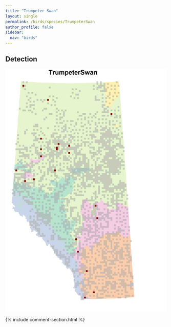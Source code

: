 ```yaml
---
title: "Trumpeter Swan"
layout: single
permalink: /birds/species/TrumpeterSwan
author_profile: false
sidebar:
  nav: "birds"
---
```


<h2>Detection</h2>

![](/assets/images/birds/TrumpeterSwan/det.jpg)

{% include comment-section.html %}
